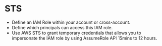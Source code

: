 # STS

- Define an IAM Role within your account or cross-account.
- Define which principals can access this IAM role.
- Use AWS STS to grant temporary credentials that allows you to impersonate the IAM role by using AssumeRole API 15mins to 12 hours.
